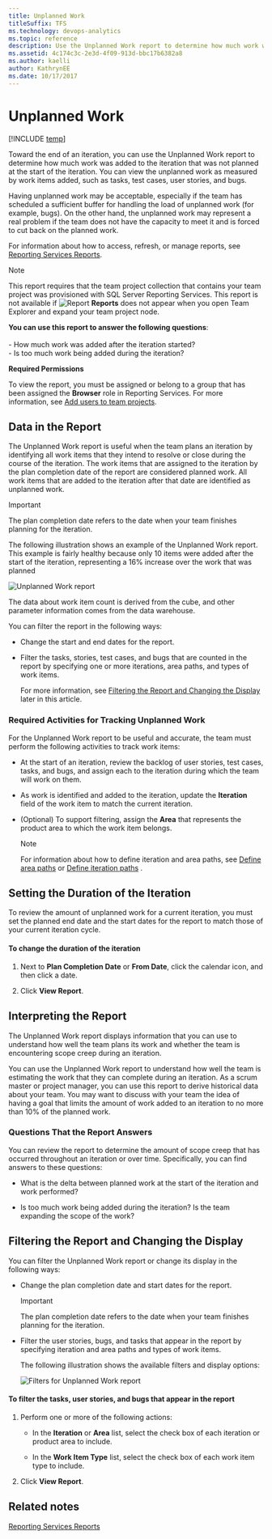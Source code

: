 ```yaml
---
title: Unplanned Work 
titleSuffix: TFS 
ms.technology: devops-analytics
ms.topic: reference
description: Use the Unplanned Work report to determine how much work was added to the iteration that was not planned at the start of the iteration.
ms.assetid: 4c174c3c-2e3d-4f09-913d-bbc17b6382a8
ms.author: kaelli
author: KathrynEE
ms.date: 10/17/2017
---
```


# Unplanned Work

[!INCLUDE [temp](../includes/tfs-report-platform-version.md)]

Toward the end of an iteration, you can use the Unplanned Work report to determine how much work was added to the iteration that was not planned at the start of the iteration. You can view the unplanned work as measured by work items added, such as tasks, test cases, user stories, and bugs.

Having unplanned work may be acceptable, especially if the team has scheduled a sufficient buffer for handling the load of unplanned work (for example, bugs). On the other hand, the unplanned work may represent a real problem if the team does not have the capacity to meet it and is forced to cut back on the planned work.

For information about how to access, refresh, or manage reports, see [Reporting Services Reports](reporting-services-reports.md).

> [!NOTE]
> This report requires that the team project collection that contains your team project was provisioned with SQL Server Reporting Services. This report is not available if ![Report](media/icon_reportte.png "Icon_reportTE") **Reports** does not appear when you open Team Explorer and expand your team project node.

**You can use this report to answer the following questions**:<br /><br /> - How much work was added after the iteration started?<br />- Is too much work being added during the iteration?

**Required Permissions**

To view the report, you must be assigned or belong to a group that has been assigned the **Browser** role in Reporting Services. For more information, see [Add users to team projects](../admin/grant-permissions-to-reports.md).

## <a name="Data"></a> Data in the Report

The Unplanned Work report is useful when the team plans an iteration by identifying all work items that they intend to resolve or close during the course of the iteration. The work items that are assigned to the iteration by the plan completion date of the report are considered planned work. All work items that are added to the iteration after that date are identified as unplanned work.

> [!IMPORTANT]
> The plan completion date refers to the date when your team finishes planning for the iteration.

The following illustration shows an example of the Unplanned Work report. This example is fairly healthy because only 10 items were added after the start of the iteration, representing a 16% increase over the work that was planned

![Unplanned Work report](media/procg_reportunplanned.png "ProcG_ReportUnplanned")

The data about work item count is derived from the cube, and other parameter information comes from the data warehouse.

You can filter the report in the following ways:

- Change the start and end dates for the report.

- Filter the tasks, stories, test cases, and bugs that are counted in the report by specifying one or more iterations, area paths, and types of work items.

  For more information, see [Filtering the Report and Changing the Display](#Changing) later in this article.

### Required Activities for Tracking Unplanned Work

For the Unplanned Work report to be useful and accurate, the team must perform the following activities to track work items:

- At the start of an iteration, review the backlog of user stories, test cases, tasks, and bugs, and assign each to the iteration during which the team will work on them.

- As work is identified and added to the iteration, update the **Iteration** field of the work item to match the current iteration.

- (Optional) To support filtering, assign the **Area** that represents the product area to which the work item belongs.

  > [!NOTE]
  > For information about how to define iteration and area paths, see [Define area paths](../../organizations/settings/set-area-paths.md) or [Define iteration paths](../../organizations/settings/set-iteration-paths-sprints.md) .

## <a name="Duration"></a> Setting the Duration of the Iteration

To review the amount of unplanned work for a current iteration, you must set the planned end date and the start dates for the report to match those of your current iteration cycle.

#### To change the duration of the iteration

1.  Next to **Plan Completion Date** or **From Date**, click the calendar icon, and then click a date.

2.  Click **View Report**.

## <a name="Interpreting"></a> Interpreting the Report

The Unplanned Work report displays information that you can use to understand how well the team plans its work and whether the team is encountering scope creep during an iteration.

You can use the Unplanned Work report to understand how well the team is estimating the work that they can complete during an iteration. As a scrum master or project manager, you can use this report to derive historical data about your team. You may want to discuss with your team the idea of having a goal that limits the amount of work added to an iteration to no more than 10% of the planned work.

### Questions That the Report Answers

You can review the report to determine the amount of scope creep that has occurred throughout an iteration or over time. Specifically, you can find answers to these questions:

- What is the delta between planned work at the start of the iteration and work performed?

- Is too much work being added during the iteration? Is the team expanding the scope of the work?

## <a name="Changing"></a> Filtering the Report and Changing the Display

You can filter the Unplanned Work report or change its display in the following ways:

- Change the plan completion date and start dates for the report.

  > [!IMPORTANT]
  > The plan completion date refers to the date when your team finishes planning for the iteration.

- Filter the user stories, bugs, and tasks that appear in the report by specifying iteration and area paths and types of work items.

  The following illustration shows the available filters and display options:

  ![Filters for Unplanned Work report](media/procg_unplannedwork.png "ProcG_UnplannedWork")

#### To filter the tasks, user stories, and bugs that appear in the report

1.  Perform one or more of the following actions:

    - In the **Iteration** or **Area** list, select the check box of each iteration or product area to include.

    - In the **Work Item Type** list, select the check box of each work item type to include.

2.  Click **View Report**.

## Related notes

[Reporting Services Reports](reporting-services-reports.md)
